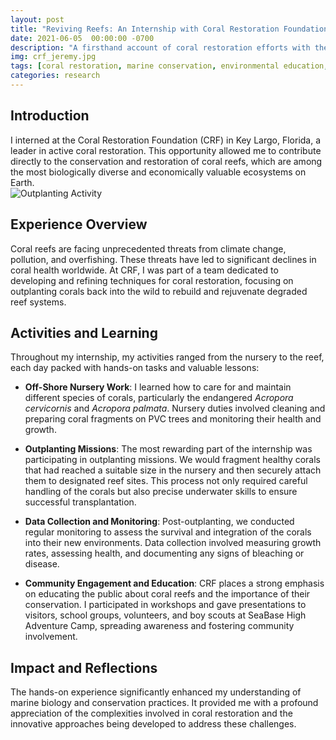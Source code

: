 ```yaml
---
layout: post
title: "Reviving Reefs: An Internship with Coral Restoration Foundation"
date: 2021-06-05  00:00:00 -0700
description: "A firsthand account of coral restoration efforts with the Coral Restoration Foundation in Key Largo, Florida."
img: crf_jeremy.jpg
tags: [coral restoration, marine conservation, environmental education, scuba diving]
categories: research
---
```


## Introduction
I interned at the Coral Restoration Foundation (CRF) in Key Largo, Florida, a leader in active coral restoration. This opportunity allowed me to contribute directly to the conservation and restoration of coral reefs, which are among the most biologically diverse and economically valuable ecosystems on Earth.  
![Outplanting Activity](/mitchtork/assets/img/for_posts/crf_jeremy.jpg)

## Experience Overview
Coral reefs are facing unprecedented threats from climate change, pollution, and overfishing. These threats have led to significant declines in coral health worldwide. At CRF, I was part of a team dedicated to developing and refining techniques for coral restoration, focusing on outplanting corals back into the wild to rebuild and rejuvenate degraded reef systems.

## Activities and Learning
Throughout my internship, my activities ranged from the nursery to the reef, each day packed with hands-on tasks and valuable lessons:
- **Off-Shore Nursery Work**: I learned how to care for and maintain different species of corals, particularly the endangered _Acropora cervicornis_ and _Acropora palmata_. Nursery duties involved cleaning and preparing coral fragments on PVC trees and monitoring their health and growth.
  
- **Outplanting Missions**: The most rewarding part of the internship was participating in outplanting missions. We would fragment healthy corals that had reached a suitable size in the nursery and then securely attach them to designated reef sites. This process not only required careful handling of the corals but also precise underwater skills to ensure successful transplantation.

- **Data Collection and Monitoring**: Post-outplanting, we conducted regular monitoring to assess the survival and integration of the corals into their new environments. Data collection involved measuring growth rates, assessing health, and documenting any signs of bleaching or disease.

- **Community Engagement and Education**: CRF places a strong emphasis on educating the public about coral reefs and the importance of their conservation. I participated in workshops and gave presentations to visitors, school groups, volunteers, and boy scouts at SeaBase High Adventure Camp, spreading awareness and fostering community involvement.

## Impact and Reflections
The hands-on experience significantly enhanced my understanding of marine biology and conservation practices. It provided me with a profound appreciation of the complexities involved in coral restoration and the innovative approaches being developed to address these challenges.

